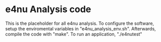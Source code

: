 # e4nu Analysis code
This is the placeholder for all e4nu analysis. To configure the software, setup the enviromental variables in "e4nu_analysis_env.sh". Afterwards, compile the code with "make". To run an application, "./e4nutest" 